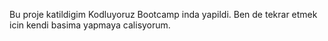 Bu proje katildigim Kodluyoruz Bootcamp inda yapildi.  Ben de tekrar etmek icin kendi basima yapmaya calisyorum. 


